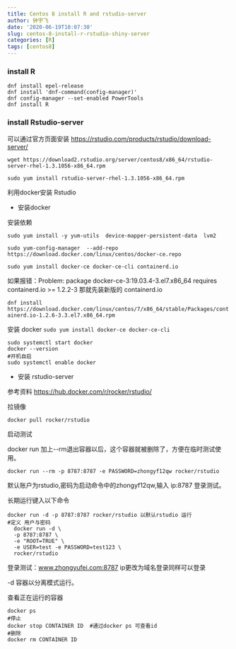 ```yaml
---
title: Centos 8 install R and rstudio-server
author: 钟宇飞
date: '2020-06-19T10:07:30'
slug: centos-8-install-r-rstudio-shiny-server
categories: [R]
tags: [centos8]
---
```



### install R

```
dnf install epel-release
dnf install 'dnf-command(config-manager)'
dnf config-manager --set-enabled PowerTools
dnf install R
```


### install Rstudio-server

可以通过官方页面安装 <https://rstudio.com/products/rstudio/download-server/>

```
wget https://download2.rstudio.org/server/centos8/x86_64/rstudio-server-rhel-1.3.1056-x86_64.rpm

sudo yum install rstudio-server-rhel-1.3.1056-x86_64.rpm
```

利用docker安装 Rstudio

- 安装docker

安装依赖

```
sudo yum install -y yum-utils  device-mapper-persistent-data  lvm2
 
sudo yum-config-manager  --add-repo   https://download.docker.com/linux/centos/docker-ce.repo
 
sudo yum install docker-ce docker-ce-cli containerd.io
```
如果报错：Problem: package docker-ce-3:19.03.4-3.el7.x86_64 requires containerd.io >= 1.2.2-3 那就先装新版的 containerd.io

`dnf install https://download.docker.com/linux/centos/7/x86_64/stable/Packages/containerd.io-1.2.6-3.3.el7.x86_64.rpm`


安装 docker    `sudo yum install docker-ce docker-ce-cli`


```
sudo systemctl start docker
docker --version
#开机自启
sudo systemctl enable docker

```

- 安装 rstudio-server

参考资料 <https://hub.docker.com/r/rocker/rstudio/>


拉镜像

` docker pull rocker/rstudio `

启动测试

docker run 加上--rm退出容器以后，这个容器就被删除了，方便在临时测试使用。

`docker run --rm -p 8787:8787 -e PASSWORD=zhongyf12qw rocker/rstudio`

默认账户为rstudio,密码为启动命令中的zhongyf12qw,输入 ip:8787 登录测试。



长期运行键入以下命令

```
docker run -d -p 8787:8787 rocker/rstudio 以默认rstudio 运行
#定义 用户与密码
  docker run -d \
  -p 8787:8787 \
  -e "ROOT=TRUE" \
  -e USER=test -e PASSWORD=test123 \
  rocker/rstudio
```

登录测试：<www.zhongyufei.com:8787>  ip更改为域名登录同样可以登录

-d 容器以分离模式运行。

查看正在运行的容器

```
docker ps
#停止
docker stop CONTAINER ID  #通过docker ps 可查看id
#删除
docker rm CONTAINER ID
```

